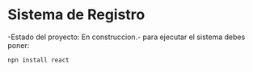 <h1> Sistema de Registro</h1>

-Estado del proyecto: En construccion.-
para ejecutar el sistema debes poner: 


```npn install react```
